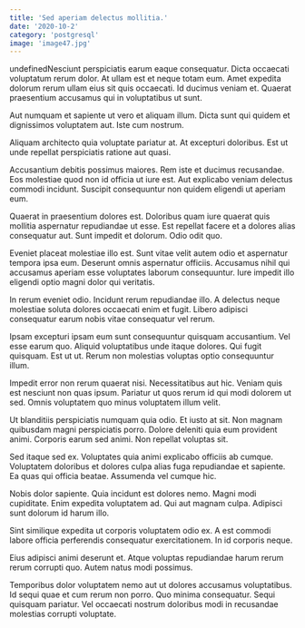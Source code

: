 ```yaml
---
title: 'Sed aperiam delectus mollitia.'
date: '2020-10-2'
category: 'postgresql'
image: 'image47.jpg'
---
```


undefinedNesciunt perspiciatis earum eaque consequatur. Dicta occaecati voluptatum rerum dolor. At ullam est et neque totam eum. Amet expedita dolorum rerum ullam eius sit quis occaecati. Id ducimus veniam et. Quaerat praesentium accusamus qui in voluptatibus ut sunt.
 Aut numquam et sapiente ut vero et aliquam illum. Dicta sunt qui quidem et dignissimos voluptatem aut. Iste cum nostrum.
 Aliquam architecto quia voluptate pariatur at. At excepturi doloribus. Est ut unde repellat perspiciatis ratione aut quasi.

Accusantium debitis possimus maiores. Rem iste et ducimus recusandae. Eos molestiae quod non id officia ut iure est. Aut explicabo veniam delectus commodi incidunt. Suscipit consequuntur non quidem eligendi ut aperiam eum.
 Quaerat in praesentium dolores est. Doloribus quam iure quaerat quis mollitia aspernatur repudiandae ut esse. Est repellat facere et a dolores alias consequatur aut. Sunt impedit et dolorum. Odio odit quo.
 Eveniet placeat molestiae illo est. Sunt vitae velit autem odio et aspernatur tempora ipsa eum. Deserunt omnis aspernatur officiis. Accusamus nihil qui accusamus aperiam esse voluptates laborum consequuntur. Iure impedit illo eligendi optio magni dolor qui veritatis.

In rerum eveniet odio. Incidunt rerum repudiandae illo. A delectus neque molestiae soluta dolores occaecati enim et fugit. Libero adipisci consequatur earum nobis vitae consequatur vel rerum.
 Ipsam excepturi ipsam eum sunt consequuntur quisquam accusantium. Vel esse earum quo. Aliquid voluptatibus unde itaque dolores. Qui fugit quisquam. Est ut ut. Rerum non molestias voluptas optio consequuntur illum.
 Impedit error non rerum quaerat nisi. Necessitatibus aut hic. Veniam quis est nesciunt non quas ipsum. Pariatur ut quos rerum id qui modi dolorem ut sed. Omnis voluptatem quo minus voluptatem illum velit.

Ut blanditiis perspiciatis numquam quia odio. Et iusto at sit. Non magnam quibusdam magni perspiciatis porro. Dolore deleniti quia eum provident animi. Corporis earum sed animi. Non repellat voluptas sit.
 Sed itaque sed ex. Voluptates quia animi explicabo officiis ab cumque. Voluptatem doloribus et dolores culpa alias fuga repudiandae et sapiente. Ea quas qui officia beatae. Assumenda vel cumque hic.
 Nobis dolor sapiente. Quia incidunt est dolores nemo. Magni modi cupiditate. Enim expedita voluptatem ad. Qui aut magnam culpa. Adipisci sunt dolorum id harum illo.

Sint similique expedita ut corporis voluptatem odio ex. A est commodi labore officia perferendis consequatur exercitationem. In id corporis neque.
 Eius adipisci animi deserunt et. Atque voluptas repudiandae harum rerum rerum corrupti quo. Autem natus modi possimus.
 Temporibus dolor voluptatem nemo aut ut dolores accusamus voluptatibus. Id sequi quae et cum rerum non porro. Quo minima consequatur. Sequi quisquam pariatur. Vel occaecati nostrum doloribus modi in recusandae molestias corrupti voluptate.


